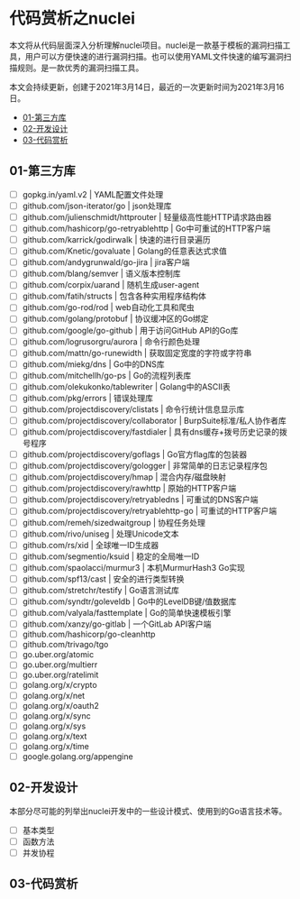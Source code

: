 # 代码赏析之nuclei

本文将从代码层面深入分析理解nuclei项目。nuclei是一款基于模板的漏洞扫描工具，用户可以方便快速的进行漏洞扫描。也可以使用YAML文件快速的编写漏洞扫描规则。是一款优秀的漏洞扫描工具。

本文会持续更新，创建于2021年3月14日，最近的一次更新时间为2021年3月16日。

- [01-第三方库](https://github.com/0e0w/GolangCode/tree/main/04-nuclei#01-%E7%AC%AC%E4%B8%89%E6%96%B9%E5%BA%93)
- [02-开发设计]()
- [03-代码赏析]()

## 01-第三方库

- [ ] gopkg.in/yaml.v2 | YAML配置文件处理
- [ ] github.com/json-iterator/go | json处理库
- [ ] github.com/julienschmidt/httprouter | 轻量级高性能HTTP请求路由器
- [ ] github.com/hashicorp/go-retryablehttp | Go中可重试的HTTP客户端
- [ ] github.com/karrick/godirwalk | 快速的进行目录遍历
- [ ] github.com/Knetic/govaluate | Golang的任意表达式求值
- [ ] github.com/andygrunwald/go-jira | jira客户端
- [ ] github.com/blang/semver | 语义版本控制库
- [ ] github.com/corpix/uarand | 随机生成user-agent
- [ ] github.com/fatih/structs | 包含各种实用程序结构体
- [ ] github.com/go-rod/rod | web自动化工具和爬虫
- [ ] github.com/golang/protobuf | 协议缓冲区的Go绑定
- [ ] github.com/google/go-github | 用于访问GitHub API的Go库
- [ ] github.com/logrusorgru/aurora | 命令行颜色处理
- [ ] github.com/mattn/go-runewidth | 获取固定宽度的字符或字符串
- [ ] github.com/miekg/dns | Go中的DNS库
- [ ] github.com/mitchellh/go-ps | Go的流程列表库
- [ ] github.com/olekukonko/tablewriter | Golang中的ASCII表
- [ ] github.com/pkg/errors | 错误处理库
- [ ] github.com/projectdiscovery/clistats | 命令行统计信息显示库
- [ ] github.com/projectdiscovery/collaborator | BurpSuite标准/私人协作者库
- [ ] github.com/projectdiscovery/fastdialer | 具有dns缓存+拨号历史记录的拨号程序
- [ ] github.com/projectdiscovery/goflags | Go官方flag库的包装器
- [ ] github.com/projectdiscovery/gologger | 非常简单的日志记录程序包
- [ ] github.com/projectdiscovery/hmap | 混合内存/磁盘映射
- [ ] github.com/projectdiscovery/rawhttp | 原始的HTTP客户端
- [ ] github.com/projectdiscovery/retryabledns | 可重试的DNS客户端
- [ ] github.com/projectdiscovery/retryablehttp-go | 可重试的HTTP客户端
- [ ] github.com/remeh/sizedwaitgroup | 协程任务处理
- [ ] github.com/rivo/uniseg | 处理Unicode文本
- [ ] github.com/rs/xid | 全球唯一ID生成器
- [ ] github.com/segmentio/ksuid | 稳定的全局唯一ID
- [ ] github.com/spaolacci/murmur3 | 本机MurmurHash3 Go实现
- [ ] github.com/spf13/cast | 安全的进行类型转换
- [ ] github.com/stretchr/testify | Go语言测试库
- [ ] github.com/syndtr/goleveldb | Go中的LevelDB键/值数据库
- [ ] github.com/valyala/fasttemplate | Go的简单快速模板引擎
- [ ] github.com/xanzy/go-gitlab | 一个GitLab API客户端
- [ ] github.com/hashicorp/go-cleanhttp
- [ ] github.com/trivago/tgo
- [ ] go.uber.org/atomic
- [ ] go.uber.org/multierr
- [ ] go.uber.org/ratelimit
- [ ] golang.org/x/crypto
- [ ] golang.org/x/net
- [ ] golang.org/x/oauth2
- [ ] golang.org/x/sync
- [ ] golang.org/x/sys
- [ ] golang.org/x/text
- [ ] golang.org/x/time
- [ ] google.golang.org/appengine

## 02-开发设计

本部分尽可能的列举出nuclei开发中的一些设计模式、使用到的Go语言技术等。

- [ ] 基本类型
- [ ] 函数方法
- [ ] 并发协程

## 03-代码赏析